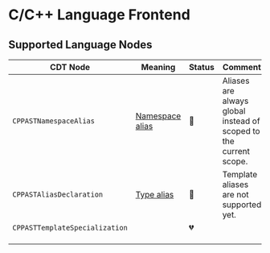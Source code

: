 # C/C++ Language Frontend

## Supported Language Nodes

| CDT Node                       | Meaning                                                                       | Status         | Comment                                                           |
|--------------------------------|-------------------------------------------------------------------------------|----------------|-------------------------------------------------------------------|
| `CPPASTNamespaceAlias`         | [Namespace alias](https://en.cppreference.com/w/cpp/language/namespace_alias) | :blue_heart:   | Aliases are always global instead of scoped to the current scope. |
| `CPPASTAliasDeclaration`       | [Type alias](https://en.cppreference.com/w/cpp/language/type_alias)           | :blue_heart:   | Template aliases are not supported yet.                           |
| `CPPASTTemplateSpecialization` |                                                                               | :broken_heart: |                                                                   |
|                                |                                                                               |                |                                                                   |
|                                |                                                                               |                |                                                                   |
|                                |                                                                               |                |                                                                   |
